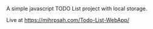 A simple javascript TODO List project with local storage.

Live at https://mihrpsah.com/Todo-List-WebApp/
